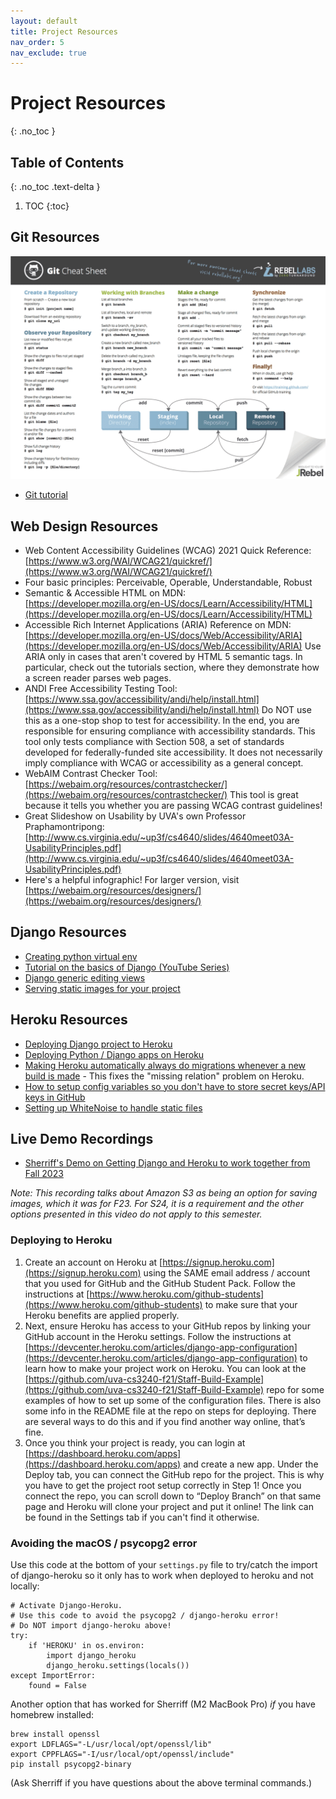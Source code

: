 ```yaml
---
layout: default
title: Project Resources
nav_order: 5
nav_exclude: true
---
```


# Project Resources
{: .no_toc }

## Table of Contents
{: .no_toc .text-delta }

1. TOC
{:toc}

## Git Resources
![Git Cheat Sheet](/assets/images/git-cheat-sheet.png?raw=true "Git Cheat Sheet")

* [Git tutorial](https://kbroman.org/github_tutorial/)

## Web Design Resources

* Web Content Accessibility Guidelines (WCAG) 2021 Quick Reference: [https://www.w3.org/WAI/WCAG21/quickref/](https://www.w3.org/WAI/WCAG21/quickref/)
* Four basic principles: Perceivable, Operable, Understandable, Robust
* Semantic & Accessible HTML on MDN: [https://developer.mozilla.org/en-US/docs/Learn/Accessibility/HTML](https://developer.mozilla.org/en-US/docs/Learn/Accessibility/HTML)
* Accessible Rich Internet Applications (ARIA) Reference on MDN: [https://developer.mozilla.org/en-US/docs/Web/Accessibility/ARIA](https://developer.mozilla.org/en-US/docs/Web/Accessibility/ARIA)
Use ARIA only in cases that aren't covered by HTML 5 semantic tags. In particular, check out the tutorials section, where they demonstrate how a screen reader parses web pages.
* ANDI Free Accessibility Testing Tool: [https://www.ssa.gov/accessibility/andi/help/install.html](https://www.ssa.gov/accessibility/andi/help/install.html)
Do NOT use this as a one-stop shop to test for accessibility. In the end, you are responsible for ensuring compliance with accessibility standards. This tool only tests compliance with Section 508, a set of standards developed for federally-funded site accessibility. It does not necessarily imply compliance with WCAG or accessibility as a general concept.
* WebAIM Contrast Checker Tool: [https://webaim.org/resources/contrastchecker/](https://webaim.org/resources/contrastchecker/)
This tool is great because it tells you whether you are passing WCAG contrast guidelines!
* Great Slideshow on Usability by UVA's own Professor Praphamontripong: [http://www.cs.virginia.edu/~up3f/cs4640/slides/4640meet03A-UsabilityPrinciples.pdf](http://www.cs.virginia.edu/~up3f/cs4640/slides/4640meet03A-UsabilityPrinciples.pdf)
* Here's a helpful infographic! For larger version, visit [https://webaim.org/resources/designers/](https://webaim.org/resources/designers/)

## Django Resources

* [Creating python virtual env](https://packaging.python.org/guides/installing-using-pip-and-virtual-environments/)
* [Tutorial on the basics of Django (YouTube Series)](https://www.youtube.com/watch?v=UmljXZIypDc)
* [Django generic editing views](https://docs.djangoproject.com/en/4.2/ref/class-based-views/generic-editing/)
* [Serving static images for your project](https://docs.djangoproject.com/en/4.2/howto/static-files/deployment/)

## Heroku Resources
* [Deploying Django project to Heroku](https://devcenter.heroku.com/articles/django-app-configuration)
* [Deploying Python / Django apps on Heroku](https://devcenter.heroku.com/articles/python-gunicorn)
* [Making Heroku automatically always do migrations whenever a new build is made](https://help.heroku.com/GDQ74SU2/django-migrations) - This fixes the "missing relation" problem on Heroku.
* [How to setup config variables so you don't have to store secret keys/API keys in GitHub](https://devcenter.heroku.com/articles/config-vars)
* [Setting up WhiteNoise to handle static files](https://whitenoise.readthedocs.io/en/stable/django.html)

## Live Demo Recordings

* [Sherriff's Demo on Getting Django and Heroku to work together from Fall 2023](https://www.cs.virginia.edu/~sherriff/cs3240/DjangoHeroku.mp4)

_Note: This recording talks about Amazon S3 as being an option for saving images, which it was for F23.  For S24, it is a requirement and the other options presented in this video do not apply to this semester._


### Deploying to Heroku

1. Create an account on Heroku at [https://signup.heroku.com](https://signup.heroku.com) using the SAME email address / account that you used for GitHub and the GitHub Student Pack.  Follow the instructions at [https://www.heroku.com/github-students](https://www.heroku.com/github-students) to make sure that your Heroku benefits are applied properly.
2. Next, ensure Heroku has access to your GitHub repos by linking your GitHub account in the Heroku settings.  Follow the instructions at [https://devcenter.heroku.com/articles/django-app-configuration](https://devcenter.heroku.com/articles/django-app-configuration) to learn how to make your project work on Heroku.  You can look at the [https://github.com/uva-cs3240-f21/Staff-Build-Example](https://github.com/uva-cs3240-f21/Staff-Build-Example) repo for some examples of how to set up some of the configuration files. There is also some info in the README file at the repo on steps for deploying.  There are several ways to do this and if you find another way online, that’s fine.
3. Once you think your project is ready, you can login at [https://dashboard.heroku.com/apps](https://dashboard.heroku.com/apps) and create a new app. Under the Deploy tab, you can connect the GitHub repo for the project. This is why you have to get the project root setup correctly in Step 1! Once you connect the repo, you can scroll down to “Deploy Branch” on that same page and Heroku will clone your project and put it online! The link can be found in the Settings tab if you can't find it otherwise.


### Avoiding the macOS / psycopg2 error

Use this code at the bottom of your `settings.py` file to try/catch the import of django-heroku so it only has to work when deployed to heroku and not locally:

```
# Activate Django-Heroku.
# Use this code to avoid the psycopg2 / django-heroku error!  
# Do NOT import django-heroku above!
try:
    if 'HEROKU' in os.environ:
        import django_heroku
        django_heroku.settings(locals())
except ImportError:
    found = False
```

Another option that has worked for Sherriff (M2 MacBook Pro) _if_ you have homebrew installed:

```
brew install openssl
export LDFLAGS="-L/usr/local/opt/openssl/lib"
export CPPFLAGS="-I/usr/local/opt/openssl/include"
pip install psycopg2-binary
```

(Ask Sherriff if you have questions about the above terminal commands.)
